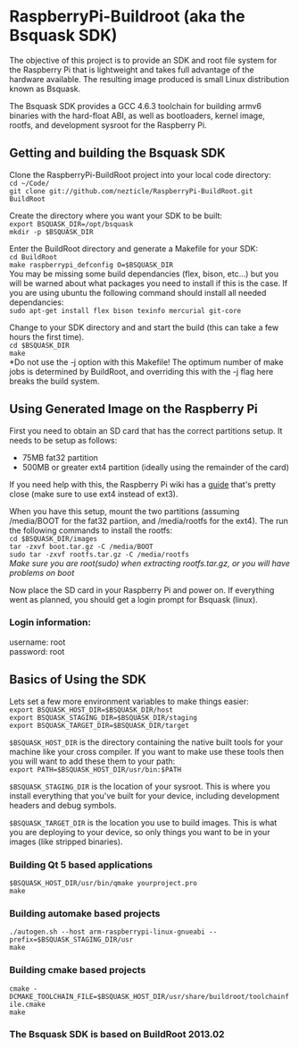 # RaspberryPi-Buildroot (aka the Bsquask SDK) #

The objective of this project is to provide an SDK and root file system for the Raspberry Pi that is lightweight and takes full advantage of the hardware available. The resulting image produced is small Linux distribution known as Bsquask.

The Bsquask SDK provides a GCC 4.6.3 toolchain for building armv6 binaries with the hard-float ABI, as well as bootloaders, kernel image, rootfs, and development sysroot for the Raspberry Pi.

## Getting and building the Bsquask SDK ##

Clone the RaspberryPi-BuildRoot project into your local code directory:  
`cd ~/Code/`  
`git clone git://github.com/nezticle/RaspberryPi-BuildRoot.git BuildRoot`

Create the directory where you want your SDK to be built:  
`export BSQUASK_DIR=/opt/bsquask`  
`mkdir -p $BSQUASK_DIR`  

Enter the BuildRoot directory and generate a Makefile for your SDK:  
`cd BuildRoot`  
`make raspberrypi_defconfig O=$BSQUASK_DIR`  
You may be missing some build dependancies (flex, bison, etc...) but you will be warned about what packages you need to install if this is the case. If you are using ubuntu the following command should install all needed dependancies:   
`sudo apt-get install flex bison texinfo mercurial git-core`   

Change to your SDK directory and and start the build (this can take a few hours the first time).  
`cd $BSQUASK_DIR`  
`make`  
*Do not use the -j option with this Makefile!  The optimum number of make jobs is determined by BuildRoot, and overriding this with the -j flag here breaks the build system.

## Using Generated Image on the Raspberry Pi ##

First you need to obtain an SD card that has the correct partitions setup.  It needs to be setup as follows:  
- 75MB fat32 partition
- 500MB or greater ext4 partition (ideally using the remainder of the card)

If you need help with this, the Raspberry Pi wiki has a [guide](http://elinux.org/RPi_Advanced_Setup#Advanced_SD_card_setup) that's pretty close (make sure to use ext4 instead of ext3).

When you have this setup, mount the two partitions (assuming /media/BOOT for the fat32 partiion, and /media/rootfs for the ext4).  The run the following commands to install the rootfs:  
`cd $BSQUASK_DIR/images`  
`tar -zxvf boot.tar.gz -C /media/BOOT`  
`sudo tar -zxvf rootfs.tar.gz -C /media/rootfs`  
*Make sure you are root(sudo) when extracting rootfs.tar.gz, or you will have problems on boot*

Now place the SD card in your Raspberry Pi and power on.  If everything went as planned, you should get a login prompt for Bsquask (linux).  

### Login information:  
username: root   
password: root   

## Basics of Using the SDK ##
Lets set a few more environment variables to make things easier:  
`export BSQUASK_HOST_DIR=$BSQUASK_DIR/host`  
`export BSQUASK_STAGING_DIR=$BSQUASK_DIR/staging`  
`export BSQUASK_TARGET_DIR=$BSQUASK_DIR/target`  

`$BSQUASK_HOST_DIR` is the directory containing the native built tools for your machine like your cross compiler.  If you want to make use these tools then you will want to add these them to your path:  
`export PATH=$BSQUASK_HOST_DIR/usr/bin:$PATH`  

`$BSQUASK_STAGING_DIR` is the location of your sysroot.  This is where you install everything that you've built for your device, including development headers and debug symbols.

`$BSQUASK_TARGET_DIR` is the location you use to build images.  This is what you are deploying to your device, so only things you want to be in your images (like stripped binaries).

### Building Qt 5 based applications   
`$BSQUASK_HOST_DIR/usr/bin/qmake yourproject.pro`   
`make`   

### Building automake based projects   
`./autogen.sh --host arm-raspberrypi-linux-gnueabi --prefix=$BSQUASK_STAGING_DIR/usr`   
`make`   

### Building cmake based projects   
`cmake -DCMAKE_TOOLCHAIN_FILE=$BSQUASK_HOST_DIR/usr/share/buildroot/toolchainfile.cmake`   
`make`   

### The Bsquask SDK is based on BuildRoot 2013.02 ###

